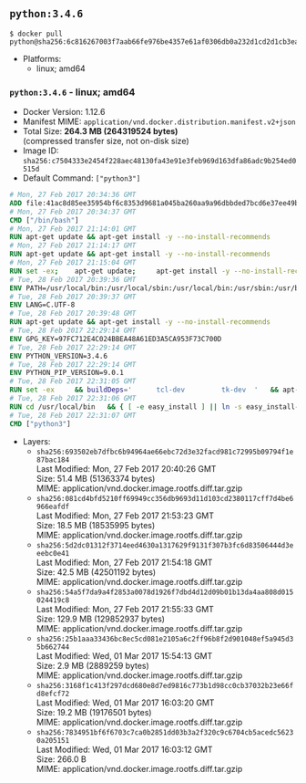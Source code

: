 ## `python:3.4.6`

```console
$ docker pull python@sha256:6c816267003f7aab66fe976be4357e61af0306db0a232d1cd2d1cb3ea8e706a2
```

-	Platforms:
	-	linux; amd64

### `python:3.4.6` - linux; amd64

-	Docker Version: 1.12.6
-	Manifest MIME: `application/vnd.docker.distribution.manifest.v2+json`
-	Total Size: **264.3 MB (264319524 bytes)**  
	(compressed transfer size, not on-disk size)
-	Image ID: `sha256:c7504333e2454f228aec48130fa43e91e3feb969d163dfa86adc9b254ed0515d`
-	Default Command: `["python3"]`

```dockerfile
# Mon, 27 Feb 2017 20:34:36 GMT
ADD file:41ac8d85ee35954bf6c8353d9681a045ba260aa9a96dbbded7bcd6e37ee49bea in / 
# Mon, 27 Feb 2017 20:34:37 GMT
CMD ["/bin/bash"]
# Mon, 27 Feb 2017 21:14:01 GMT
RUN apt-get update && apt-get install -y --no-install-recommends 		ca-certificates 		curl 		wget 	&& rm -rf /var/lib/apt/lists/*
# Mon, 27 Feb 2017 21:14:17 GMT
RUN apt-get update && apt-get install -y --no-install-recommends 		bzr 		git 		mercurial 		openssh-client 		subversion 				procps 	&& rm -rf /var/lib/apt/lists/*
# Mon, 27 Feb 2017 21:15:04 GMT
RUN set -ex; 	apt-get update; 	apt-get install -y --no-install-recommends 		autoconf 		automake 		bzip2 		file 		g++ 		gcc 		imagemagick 		libbz2-dev 		libc6-dev 		libcurl4-openssl-dev 		libdb-dev 		libevent-dev 		libffi-dev 		libgdbm-dev 		libgeoip-dev 		libglib2.0-dev 		libjpeg-dev 		libkrb5-dev 		liblzma-dev 		libmagickcore-dev 		libmagickwand-dev 		libncurses-dev 		libpng-dev 		libpq-dev 		libreadline-dev 		libsqlite3-dev 		libssl-dev 		libtool 		libwebp-dev 		libxml2-dev 		libxslt-dev 		libyaml-dev 		make 		patch 		xz-utils 		zlib1g-dev 				$( 			if apt-cache show 'default-libmysqlclient-dev' 2>/dev/null | grep -q '^Version:'; then 				echo 'default-libmysqlclient-dev'; 			else 				echo 'libmysqlclient-dev'; 			fi 		) 	; 	rm -rf /var/lib/apt/lists/*
# Tue, 28 Feb 2017 20:39:36 GMT
ENV PATH=/usr/local/bin:/usr/local/sbin:/usr/local/bin:/usr/sbin:/usr/bin:/sbin:/bin
# Tue, 28 Feb 2017 20:39:37 GMT
ENV LANG=C.UTF-8
# Tue, 28 Feb 2017 20:39:48 GMT
RUN apt-get update && apt-get install -y --no-install-recommends 		tcl 		tk 	&& rm -rf /var/lib/apt/lists/*
# Tue, 28 Feb 2017 22:29:14 GMT
ENV GPG_KEY=97FC712E4C024BBEA48A61ED3A5CA953F73C700D
# Tue, 28 Feb 2017 22:29:14 GMT
ENV PYTHON_VERSION=3.4.6
# Tue, 28 Feb 2017 22:29:14 GMT
ENV PYTHON_PIP_VERSION=9.0.1
# Tue, 28 Feb 2017 22:31:05 GMT
RUN set -ex 	&& buildDeps=' 		tcl-dev 		tk-dev 	' 	&& apt-get update && apt-get install -y $buildDeps --no-install-recommends && rm -rf /var/lib/apt/lists/* 		&& wget -O python.tar.xz "https://www.python.org/ftp/python/${PYTHON_VERSION%%[a-z]*}/Python-$PYTHON_VERSION.tar.xz" 	&& wget -O python.tar.xz.asc "https://www.python.org/ftp/python/${PYTHON_VERSION%%[a-z]*}/Python-$PYTHON_VERSION.tar.xz.asc" 	&& export GNUPGHOME="$(mktemp -d)" 	&& gpg --keyserver ha.pool.sks-keyservers.net --recv-keys "$GPG_KEY" 	&& gpg --batch --verify python.tar.xz.asc python.tar.xz 	&& rm -r "$GNUPGHOME" python.tar.xz.asc 	&& mkdir -p /usr/src/python 	&& tar -xJC /usr/src/python --strip-components=1 -f python.tar.xz 	&& rm python.tar.xz 		&& cd /usr/src/python 	&& ./configure 		--enable-loadable-sqlite-extensions 		--enable-shared 	&& make -j$(nproc) 	&& make install 	&& ldconfig 		&& if [ ! -e /usr/local/bin/pip3 ]; then : 		&& wget -O /tmp/get-pip.py 'https://bootstrap.pypa.io/get-pip.py' 		&& python3 /tmp/get-pip.py "pip==$PYTHON_PIP_VERSION" 		&& rm /tmp/get-pip.py 	; fi 	&& pip3 install --no-cache-dir --upgrade --force-reinstall "pip==$PYTHON_PIP_VERSION" 	&& [ "$(pip list |tac|tac| awk -F '[ ()]+' '$1 == "pip" { print $2; exit }')" = "$PYTHON_PIP_VERSION" ] 		&& find /usr/local -depth 		\( 			\( -type d -a -name test -o -name tests \) 			-o 			\( -type f -a -name '*.pyc' -o -name '*.pyo' \) 		\) -exec rm -rf '{}' + 	&& apt-get purge -y --auto-remove $buildDeps 	&& rm -rf /usr/src/python ~/.cache
# Tue, 28 Feb 2017 22:31:06 GMT
RUN cd /usr/local/bin 	&& { [ -e easy_install ] || ln -s easy_install-* easy_install; } 	&& ln -s idle3 idle 	&& ln -s pydoc3 pydoc 	&& ln -s python3 python 	&& ln -s python3-config python-config
# Tue, 28 Feb 2017 22:31:07 GMT
CMD ["python3"]
```

-	Layers:
	-	`sha256:693502eb7dfbc6b94964ae66ebc72d3e32facd981c72995b09794f1e87bac184`  
		Last Modified: Mon, 27 Feb 2017 20:40:26 GMT  
		Size: 51.4 MB (51363374 bytes)  
		MIME: application/vnd.docker.image.rootfs.diff.tar.gzip
	-	`sha256:081cd4bfd5210ff69949cc356db9693d11d103cd2380117cff7d4be6966eafdf`  
		Last Modified: Mon, 27 Feb 2017 21:53:23 GMT  
		Size: 18.5 MB (18535995 bytes)  
		MIME: application/vnd.docker.image.rootfs.diff.tar.gzip
	-	`sha256:5d2dc01312f3714eed4630a1317629f9131f307b3fc6d83506444d3eeebc0e41`  
		Last Modified: Mon, 27 Feb 2017 21:54:18 GMT  
		Size: 42.5 MB (42501192 bytes)  
		MIME: application/vnd.docker.image.rootfs.diff.tar.gzip
	-	`sha256:54a5f7da9a4f2853a0078d1926f7dbd4d12d09b01b13da4aa808d015024419c8`  
		Last Modified: Mon, 27 Feb 2017 21:55:33 GMT  
		Size: 129.9 MB (129852937 bytes)  
		MIME: application/vnd.docker.image.rootfs.diff.tar.gzip
	-	`sha256:25b1aaa33436bc8ec5cd081e2105a6c2ff96b8f2d901048ef5a945d35b662744`  
		Last Modified: Wed, 01 Mar 2017 15:54:13 GMT  
		Size: 2.9 MB (2889259 bytes)  
		MIME: application/vnd.docker.image.rootfs.diff.tar.gzip
	-	`sha256:3168f1c413f297dcd680e8d7ed9816c773b1d98cc0cb37032b23e66fd8efcf72`  
		Last Modified: Wed, 01 Mar 2017 16:03:20 GMT  
		Size: 19.2 MB (19176501 bytes)  
		MIME: application/vnd.docker.image.rootfs.diff.tar.gzip
	-	`sha256:7834951bf6f6703c7ca0b2851dd03b3a2f320c9c6704cb5acedc56230a205151`  
		Last Modified: Wed, 01 Mar 2017 16:03:12 GMT  
		Size: 266.0 B  
		MIME: application/vnd.docker.image.rootfs.diff.tar.gzip
